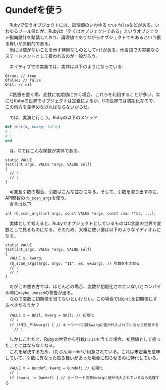 # Qundefを使う

　Rubyで使うオブジェクトには、論理値のいわゆる `true` `false`などがある。いわゆるブール値だが、Rubyは「全てはオブジェクトである」というオブジェクト指向設計を踏襲しており、論理値でありながらオブジェクトでもあるという振る舞いが原則的である。  
　他には値がないことを示す特別なものとして`nil`がある。他言語での実装ならステートメントとして扱われるのが一般だろう。  

　ネイティブでの実装では、実体は以下のようになっている:  

```CXX
Qtrue; // true
Qfalse; // false
Qnil; // nil
```

　C拡張を書く際、変数に初期値におく場合、これらを利用することが多い。なにせRubyの世界でオブジェクトは定義によるが、Cの世界では初期化なので、この両方を見極めなければならないからだ。  
 
　では、実演と行こう。Rubyの以下のメソッド  

```Ruby
def test(x, kwarg: false)
# :
# :
end
```

 　は、Cではこんな関数が実体である。  

```CXX
static VALUE
test(int argc, VALUE *argv, VALUE self)
{
  // :
  // :
}
```

　可変長引数の場合、引数はこんな並びになる。そして、引数を取り出すのに、API関数の`rb_scan_args`を使う。  
　宣言は以下:

```CXX
int rb_scan_args(int argc, const VALUE *argv, const char *fmt, ...);
```

　実体として考えると、RubyでオブジェクトとしているものはC言語の世界で変数として見るものになる。そのため、大概に使い道は以下のようなイディオムになる。

```CXX
static VALUE
test(int_argc, VALUE *argv, VALUE self)
{
  VALUE x, kwarg;
  rb_scan_args(argc, argv, "11", &x, &kwarg); // 引数を引き取る
  // :
  // :
}
```

　だがこの書き方では、ほとんどの場合、変数が初期化されていないとコンパイル時に`maybe_unused`の警告が出る。  
　なので変数に初期値を当てないといけない。この場合では`Qnil`を初期値にするべきだろうか？

```CXX
  VALUE x = Qnil, kwarg = Qnil; // 初期化
  // :
  if (!NIL_P(kwarg)) { // キーワード引数kwargに値が代入されているなら処理する
    // :
```

　しかしこれだと、Rubyの世界から引数に`nil`を当てた場合、初期値として扱ったことにはならなくなる。  
　これを解決するため、(たぶん)`Qundef`が用意されている。これは未定義を意味していて、引数に異なった振る舞いがあった場合に知らせるのに特化している。  

```CXX
  VALUE x = Qundef, kwarg = Qundef; // 初期化
  // :
  if (kwarg != Qundef) { // キーワード引数kwargに値が代入されているなら処理する
```
